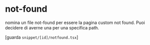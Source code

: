 # not-found

nomina un file not-found per essere la pagina custom not found.
Puoi decidere di averne una per una specifica path.

[guarda `snippet/[id]/notfound.tsx`]

